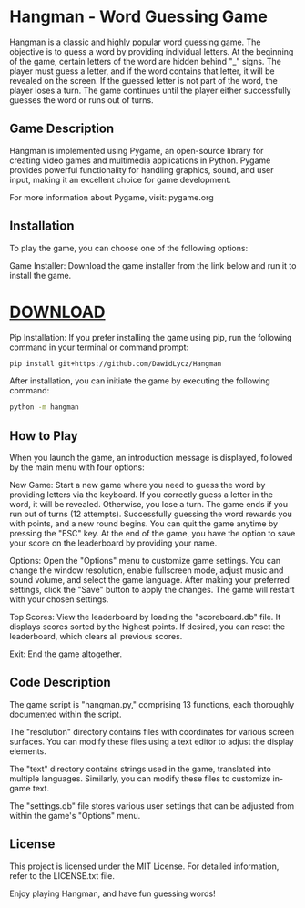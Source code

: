# Hangman - Word Guessing Game
Hangman is a classic and highly popular word guessing game. The objective is to guess a word by providing individual letters. At the beginning of the game, certain letters of the word are hidden behind "_" signs. The player must guess a letter, and if the word contains that letter, it will be revealed on the screen. If the guessed letter is not part of the word, the player loses a turn. The game continues until the player either successfully guesses the word or runs out of turns.

## Game Description
Hangman is implemented using Pygame, an open-source library for creating video games and multimedia applications in Python. Pygame provides powerful functionality for handling graphics, sound, and user input, making it an excellent choice for game development.

For more information about Pygame, visit: pygame.org

## Installation
To play the game, you can choose one of the following options:

Game Installer: Download the game installer from the link below and run it to install the game.

# [DOWNLOAD](https://github.com/DawidLycz/Hangman/releases/download/game/hangman_setup.exe)

Pip Installation: If you prefer installing the game using pip, run the following command in your terminal or command prompt:

```bash
pip install git+https://github.com/DawidLycz/Hangman
```
After installation, you can initiate the game by executing the following command:

```bash
python -m hangman
```
## How to Play
When you launch the game, an introduction message is displayed, followed by the main menu with four options:

New Game: Start a new game where you need to guess the word by providing letters via the keyboard. If you correctly guess a letter in the word, it will be revealed. Otherwise, you lose a turn. The game ends if you run out of turns (12 attempts). Successfully guessing the word rewards you with points, and a new round begins. You can quit the game anytime by pressing the "ESC" key. At the end of the game, you have the option to save your score on the leaderboard by providing your name.

Options: Open the "Options" menu to customize game settings. You can change the window resolution, enable fullscreen mode, adjust music and sound volume, and select the game language. After making your preferred settings, click the "Save" button to apply the changes. The game will restart with your chosen settings.

Top Scores: View the leaderboard by loading the "scoreboard.db" file. It displays scores sorted by the highest points. If desired, you can reset the leaderboard, which clears all previous scores.

Exit: End the game altogether.

## Code Description
The game script is "hangman.py," comprising 13 functions, each thoroughly documented within the script.

The "resolution" directory contains files with coordinates for various screen surfaces. You can modify these files using a text editor to adjust the display elements.

The "text" directory contains strings used in the game, translated into multiple languages. Similarly, you can modify these files to customize in-game text.

The "settings.db" file stores various user settings that can be adjusted from within the game's "Options" menu.

## License
This project is licensed under the MIT License. For detailed information, refer to the LICENSE.txt file.

Enjoy playing Hangman, and have fun guessing words!
